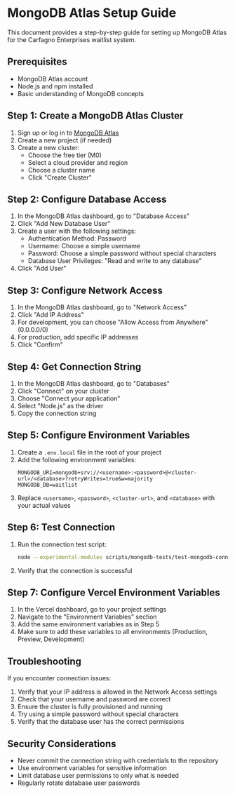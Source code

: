 # MongoDB Atlas Setup Guide

This document provides a step-by-step guide for setting up MongoDB Atlas for the Carfagno Enterprises waitlist system.

## Prerequisites

- MongoDB Atlas account
- Node.js and npm installed
- Basic understanding of MongoDB concepts

## Step 1: Create a MongoDB Atlas Cluster

1. Sign up or log in to [MongoDB Atlas](https://cloud.mongodb.com/)
2. Create a new project (if needed)
3. Create a new cluster:
   - Choose the free tier (M0)
   - Select a cloud provider and region
   - Choose a cluster name
   - Click "Create Cluster"

## Step 2: Configure Database Access

1. In the MongoDB Atlas dashboard, go to "Database Access"
2. Click "Add New Database User"
3. Create a user with the following settings:
   - Authentication Method: Password
   - Username: Choose a simple username
   - Password: Choose a simple password without special characters
   - Database User Privileges: "Read and write to any database"
4. Click "Add User"

## Step 3: Configure Network Access

1. In the MongoDB Atlas dashboard, go to "Network Access"
2. Click "Add IP Address"
3. For development, you can choose "Allow Access from Anywhere" (0.0.0.0/0)
4. For production, add specific IP addresses
5. Click "Confirm"

## Step 4: Get Connection String

1. In the MongoDB Atlas dashboard, go to "Databases"
2. Click "Connect" on your cluster
3. Choose "Connect your application"
4. Select "Node.js" as the driver
5. Copy the connection string

## Step 5: Configure Environment Variables

1. Create a `.env.local` file in the root of your project
2. Add the following environment variables:
   ```
   MONGODB_URI=mongodb+srv://<username>:<password>@<cluster-url>/<database>?retryWrites=true&w=majority
   MONGODB_DB=waitlist
   ```
3. Replace `<username>`, `<password>`, `<cluster-url>`, and `<database>` with your actual values

## Step 6: Test Connection

1. Run the connection test script:
   ```bash
   node --experimental-modules scripts/mongodb-tests/test-mongodb-connection-secure.js
   ```
2. Verify that the connection is successful

## Step 7: Configure Vercel Environment Variables

1. In the Vercel dashboard, go to your project settings
2. Navigate to the "Environment Variables" section
3. Add the same environment variables as in Step 5
4. Make sure to add these variables to all environments (Production, Preview, Development)

## Troubleshooting

If you encounter connection issues:

1. Verify that your IP address is allowed in the Network Access settings
2. Check that your username and password are correct
3. Ensure the cluster is fully provisioned and running
4. Try using a simple password without special characters
5. Verify that the database user has the correct permissions

## Security Considerations

- Never commit the connection string with credentials to the repository
- Use environment variables for sensitive information
- Limit database user permissions to only what is needed
- Regularly rotate database user passwords
